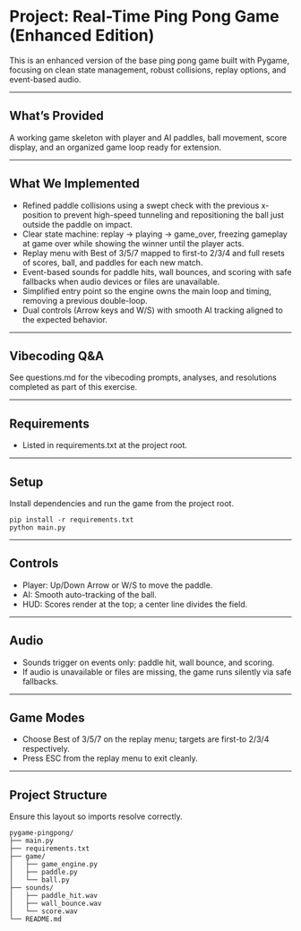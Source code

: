 # Project: Real-Time Ping Pong Game (Enhanced Edition)

This is an enhanced version of the base ping pong game built with Pygame, focusing on clean state management, robust collisions, replay options, and event-based audio. 

---

## What’s Provided

A working game skeleton with player and AI paddles, ball movement, score display, and an organized game loop ready for extension. 

---

## What We Implemented

- Refined paddle collisions using a swept check with the previous x-position to prevent high-speed tunneling and repositioning the ball just outside the paddle on impact.   
- Clear state machine: replay → playing → game_over, freezing gameplay at game over while showing the winner until the player acts.   
- Replay menu with Best of 3/5/7 mapped to first-to 2/3/4 and full resets of scores, ball, and paddles for each new match.   
- Event-based sounds for paddle hits, wall bounces, and scoring with safe fallbacks when audio devices or files are unavailable.   
- Simplified entry point so the engine owns the main loop and timing, removing a previous double-loop.   
- Dual controls (Arrow keys and W/S) with smooth AI tracking aligned to the expected behavior. 

---

## Vibecoding Q&A

See questions.md for the vibecoding prompts, analyses, and resolutions completed as part of this exercise. 

---

## Requirements

- Listed in requirements.txt at the project root. 

---

## Setup

Install dependencies and run the game from the project root.
```
pip install -r requirements.txt
python main.py
```

---

## Controls

- Player: Up/Down Arrow or W/S to move the paddle.   
- AI: Smooth auto-tracking of the ball.   
- HUD: Scores render at the top; a center line divides the field. 

---

## Audio

- Sounds trigger on events only: paddle hit, wall bounce, and scoring.   
- If audio is unavailable or files are missing, the game runs silently via safe fallbacks. 

---

## Game Modes

- Choose Best of 3/5/7 on the replay menu; targets are first-to 2/3/4 respectively.   
- Press ESC from the replay menu to exit cleanly. 

---

## Project Structure

Ensure this layout so imports resolve correctly. 
```
pygame-pingpong/
├── main.py
├── requirements.txt
├── game/
│   ├── game_engine.py
│   ├── paddle.py
│   └── ball.py
├── sounds/
│   ├── paddle_hit.wav
│   ├── wall_bounce.wav
│   └── score.wav
└── README.md

```
